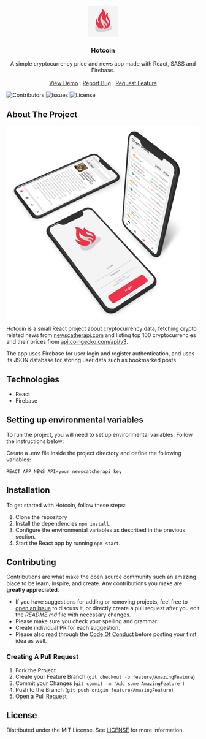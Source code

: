 <br/>
<p align="center">
  <a href="https://github.com/MDBossss/hotcoin">
    <img src="images/logo.png" alt="Logo" width="80" height="80">
  </a>

  <h3 align="center">Hotcoin</h3>

  <p align="center">
    A simple cryptocurrency price and news app made with React, SASS and Firebase.
    <br/>
    <br/>
    <a href="https://github.com/MDBossss/hotcoin">View Demo</a>
    .
    <a href="https://github.com/MDBossss/hotcoin/issues">Report Bug</a>
    .
    <a href="https://github.com/MDBossss/hotcoin/issues">Request Feature</a>
  </p>
</p>

![Contributors](https://img.shields.io/github/contributors/MDBossss/hotcoin?color=dark-green) ![Issues](https://img.shields.io/github/issues/MDBossss/hotcoin) ![License](https://img.shields.io/github/license/MDBossss/hotcoin) 

## About The Project

![Screen Shot](images/showcase.png)

Hotcoin is a small React project about cryptocurrency data, fetching crypto related news from [newscatherapi.com](https://newscatcherapi.com/news-api) and listing top 100 cryptocurrencies and their prices from [api.coingecko.com/api/v3](https://api.coingecko.com/api/v3/coins/). 

The app uses Firebase for user login and register authentication, and uses its JSON database for storing user data such as bookmarked posts. 

## Technologies
* React
* Firebase

## Setting up environmental variables

To run the project, you will need to set up environmental variables. Follow the instructions below:

Create a .env file inside the project directory and define the following variables:

```
REACT_APP_NEWS_API=your_newscatcherapi_key
```

## Installation
To get started with Hotcoin, follow these steps:

1. Clone the repository
2. Install the dependencies `npm install`.
3. Configure the environmental variables as described in the previous section.
4. Start the React app by running `npm start`.

## Contributing

Contributions are what make the open source community such an amazing place to be learn, inspire, and create. Any contributions you make are **greatly appreciated**.
* If you have suggestions for adding or removing projects, feel free to [open an issue](https://github.com/MDBossss/hotcoin/issues/new) to discuss it, or directly create a pull request after you edit the *README.md* file with necessary changes.
* Please make sure you check your spelling and grammar.
* Create individual PR for each suggestion.
* Please also read through the [Code Of Conduct](https://github.com/MDBossss/hotcoin/blob/main/CODE_OF_CONDUCT.md) before posting your first idea as well.

### Creating A Pull Request

1. Fork the Project
2. Create your Feature Branch (`git checkout -b feature/AmazingFeature`)
3. Commit your Changes (`git commit -m 'Add some AmazingFeature'`)
4. Push to the Branch (`git push origin feature/AmazingFeature`)
5. Open a Pull Request

## License

Distributed under the MIT License. See [LICENSE](https://github.com/MDBossss/hotcoin/blob/main/LICENSE.md) for more information.
